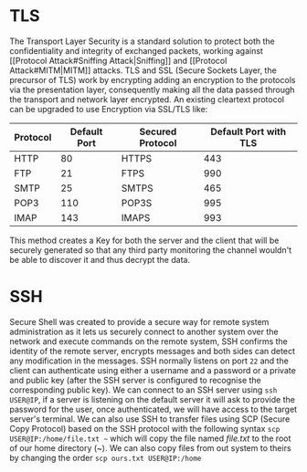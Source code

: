 # TLS
The Transport Layer Security is a standard solution to protect both the confidentiality and integrity of exchanged packets, working against [[Protocol Attack#Sniffing Attack|Sniffing]] and [[Protocol Attack#MITM|MITM]] attacks.
TLS and SSL (Secure Sockets Layer, the precursor of TLS) work by encrypting adding an encryption to the protocols via the presentation layer, consequently making all the data passed through the transport and network layer encrypted.
An existing cleartext protocol can be upgraded to use Encryption via SSL/TLS like:

|Protocol|Default Port|Secured Protocol|Default Port with TLS|
|---|---|---|---|
|HTTP|80|HTTPS|443|
|FTP|21|FTPS|990|
|SMTP|25|SMTPS|465|
|POP3|110|POP3S|995|
|IMAP|143|IMAPS|993|

This method creates a Key for both the server and the client that will be securely generated so that any third party monitoring the channel wouldn't be able to discover it and thus decrypt the data.

# SSH
Secure Shell was created to provide a secure way for remote system administration as it lets us securely connect to another system over the network and execute commands on the remote system, SSH confirms the identity of the remote server, encrypts messages and both sides can detect any modification in the messages. SSH normally listens on port `22` and the client can authenticate using either a username and a password or a private and public key (after the SSH server is configured to recognise the corresponding public key).
We can connect to an SSH server using `ssh USER@IP`, if a server is listening on the default server it will ask to provide the password for the user, once authenticated, we will have access to the target server's terminal.
We can also use SSH to transfer files using SCP (Secure Copy Protocol) based on the SSH protocol with the following syntax `scp USER@IP:/home/file.txt ~` 
which will copy the file named *file.txt* to the root of our home directory (~). We can also copy files from out system to theirs by changing the order `scp ours.txt USER@IP:/home` 